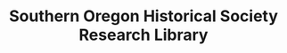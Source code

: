 ---
layout: repo
title: "Southern Oregon Historical Society Research Library"
id: 25759
permalink: repos/25759/
---